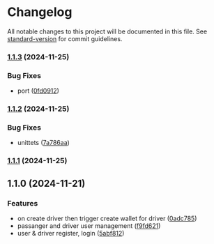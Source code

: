 # Changelog

All notable changes to this project will be documented in this file. See [standard-version](https://github.com/conventional-changelog/standard-version) for commit guidelines.

### [1.1.3](https://github.com/nebengjek/user-service/compare/v1.1.2...v1.1.3) (2024-11-25)


### Bug Fixes

* port ([0fd0912](https://github.com/nebengjek/user-service/commit/0fd0912810638c251de43685bbc4f7563d4bbe36))

### [1.1.2](https://github.com/nebengjek/user-service/compare/v1.1.1...v1.1.2) (2024-11-25)


### Bug Fixes

* unittets ([7a786aa](https://github.com/nebengjek/user-service/commit/7a786aab7420d7a40cbc94404a136fbe852f228c))

### [1.1.1](https://github.com/nebengjek/user-service/compare/v1.1.0...v1.1.1) (2024-11-25)

## 1.1.0 (2024-11-21)


### Features

* on create driver then trigger create wallet for driver ([0adc785](https://github.com/nebengjek/user-service/commit/0adc7858ec60e6aefff50d6390dfdc94ba9327e5))
* passanger and driver user management ([f9fd621](https://github.com/nebengjek/user-service/commit/f9fd621fdf25463c88ba46eb0d8fc1ec41591431))
* user & driver register, login ([5abf812](https://github.com/nebengjek/user-service/commit/5abf81266fd096e130bc227380337574750d48f3))

